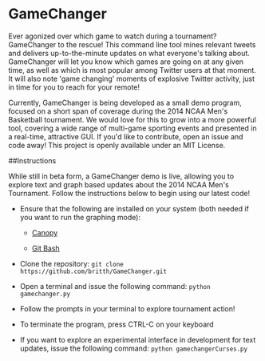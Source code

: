 GameChanger
===========

Ever agonized over which game to watch during a tournament? GameChanger to the rescue! This command line tool mines relevant tweets and delivers up-to-the-minute updates on what everyone's talking about. GameChanger will let you know which games are going on at any given time, as well as which is most popular among Twitter users at that moment. It will also note 'game changing' moments of explosive Twitter activity, just in time for you to reach for your remote! 

Currently, GameChanger is being developed as a small demo program, focused on a short span of coverage during the 2014 NCAA Men's Basketball tournament. We would love for this to grow into a more powerful tool, covering a wide range of multi-game sporting events and presented in a real-time, attractive GUI. If you'd like to contribute, open an issue and code away! This project is openly available under an MIT License.

##Instructions

While still in beta form, a GameChanger demo is live, allowing you to explore text and graph based updates about the 2014 NCAA Men's Tournament. Follow the instructions below to begin using our latest code!

+ Ensure that the following are installed on your system (both needed if you want to run the graphing mode):

  * [Canopy](https://www.enthought.com/downloads/)


  * [Git Bash](http://git-scm.com/downloads)
  
+ Clone the repository: `git clone https://github.com/britth/GameChanger.git`

+ Open a terminal and issue the following command: `python gamechanger.py`

+ Follow the prompts in your terminal to explore tournament action!

+ To terminate the program, press CTRL-C on your keyboard

+ If you want to explore an experimental interface in development for text updates, issue the following command: `python gamechangerCurses.py`

